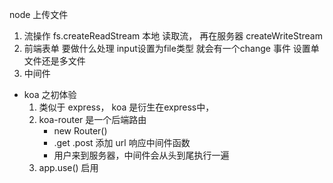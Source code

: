 node 上传文件
1. 流操作 fs.createReadStream
   本地 读取流， 再在服务器 createWriteStream
2. 前端表单 要做什么处理
   input设置为file类型 就会有一个change 事件 设置单文件还是多文件
3. 中间件

- koa 之初体验
  1. 类似于 express， koa 是衍生在express中，
  2. koa-router 是一个后端路由
     - new Router()
     - .get .post 添加  url 响应中间件函数
     - 用户来到服务器，中间件会从头到尾执行一遍
  3. app.use()  启用   